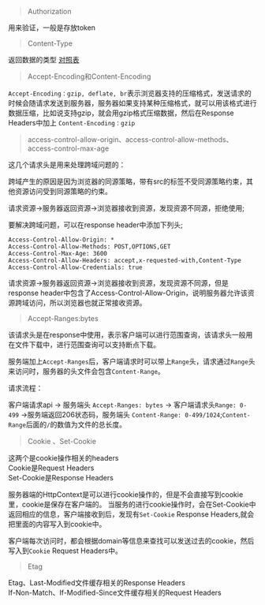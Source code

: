 >Authorization

用来验证，一般是存放token

>Content-Type

返回数据的类型 [对照表](http://tool.oschina.net/commons/) 

>Accept-Encoding和Content-Encoding

`Accept-Encoding：gzip, deflate, br`表示浏览器支持的压缩格式，发送请求的时候会随请求发送到服务器，服务器如果支持某种压缩格式，就可以用该格式进行数据压缩，比如说支持gzip，就会用gzip格式压缩数据，然后在Response Headers中加上 `Content-Encoding：gzip`

>access-control-allow-origin、access-control-allow-methods、access-control-max-age

这几个请求头是用来处理跨域问题的：

跨域产生的原因是因为浏览器的同源策略，带有src的标签不受同源策略约束，其他资源访问受到同源策略的约束。

请求资源->服务器返回资源->浏览器接收到资源，发现资源不同源，拒绝使用;

要解决跨域问题，可以在response header中添加下列头;
```
Access-Control-Allow-Origin: *
Access-Control-Allow-Methods: POST,OPTIONS,GET
Access-Control-Max-Age: 3600
Access-Control-Allow-Headers: accept,x-requested-with,Content-Type
Access-Control-Allow-Credentials: true
```
请求资源->服务器返回资源->浏览器接收到资源，发现资源不同源，但是response header中包含了Access-Control-Allow-Origin，说明服务器允许该资源跨域访问，所以浏览器也就正常接收资源。

>Accept-Ranges:bytes

该请求头是在response中使用，表示客户端可以进行范围查询，该请求头一般用在文件下载中，进行范围查询可以支持断点下载。

服务端加上`Accept-Ranges`后，客户端请求时可以带上`Range`头，请求通过`Range`头来访问时，服务器的头文件会包含`Content-Range`。

请求流程：

客户端请求api -> 服务端头 `Accept-Ranges: bytes` -> 客户端请求头`Range: 0-499` ->服务端返回206状态码，服务端头 `Content-Range: 0-499/1024`;`Content-Range`后面的`/`的数值为文件的总长度。

>Cookie 、Set-Cookie

这两个是cookie操作相关的headers     
Cookie是Request Headers   
Set-Cookie是Response Headers    

服务器端的HttpContext是可以进行cookie操作的，但是不会直接写到cookie里，cookie是保存在客户端的。
当服务的进行cookie操作时，会在Set-Cookie中返回相应的信息，客户端接收到后，发现有`Set-Cookie` Response Headers,就会把里面的内容写入到cookie中。

客户端每次访问时，都会根据domain等信息来查找可以发送过去的cookie，然后写入到`Cookie` Request Headers中。

>Etag

Etag、Last-Modified文件缓存相关的Response Headers     
If-Non-Match、If-Modified-Since文件缓存相关的Request Headers 


